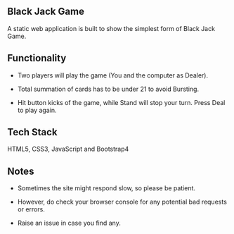 ## Black Jack Game

A static web application is built to show the simplest form of Black Jack Game.

## Functionality

- Two players will play the game (You and the computer as Dealer).

- Total summation of cards has to be under 21 to avoid Bursting.

- Hit button kicks of the game, while Stand will stop your turn. Press Deal to play again.

## Tech Stack

HTML5, CSS3, JavaScript and Bootstrap4

## Notes

- Sometimes the site might respond slow, so please be patient.

- However, do check your browser console for any potential bad requests or errors.

- Raise an issue in case you find any.
